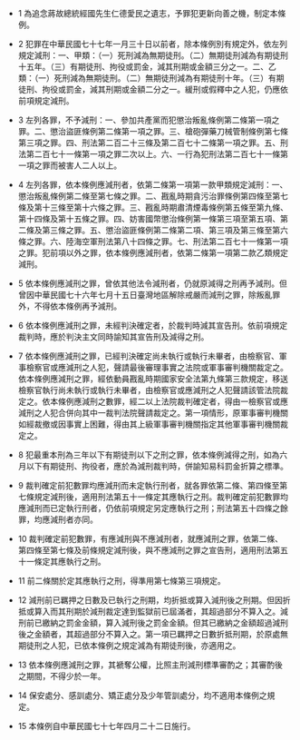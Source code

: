 * 1 為追念蔣故總統經國先生仁德愛民之遺志，予罪犯更新向善之機，制定本條例。

* 2 犯罪在中華民國七十七年一月三十日以前者，除本條例別有規定外，依左列規定減刑：一、甲類：（一）死刑減為無期徒刑。（二）無期徒刑減為有期徒刑十五年。（三）有期徒刑、拘役或罰金，減其刑期或金額三分之一。二、乙類：（一）死刑減為無期徒刑。（二）無期徒刑減為有期徒刑十年。（三）有期徒刑、拘役或罰金，減其刑期或金額二分之一。緩刑或假釋中之人犯，仍應依前項規定減刑。

* 3 左列各罪，不予減刑：一、參加共產黨而犯懲治叛亂條例第二條第一項之罪。二、懲治盜匪條例第二條第一項之罪。三、槍砲彈藥刀械管制條例第七條第三項之罪。四、刑法第二百二十三條及第二百七十二條第一項之罪。五、刑法第二百七十一條第一項之罪二次以上。六、一行為犯刑法第二百七十一條第一項之罪而被害人二人以上。

* 4 左列各罪，依本條例應減刑者，依第二條第一項第一款甲類規定減刑：一、懲治叛亂條例第二條至第七條之罪。二、戡亂時期貪污治罪條例第四條至第七條及第十三條至第十六條之罪。三、戡亂時期肅清煙毒條例第五條至第九條、第十四條及第十五條之罪。四、妨害國幣懲治條例第一條第三項至第五項、第二條及第三條之罪。五、懲治盜匪條例第二條第二項、第三項及第三條至第六條之罪。六、陸海空軍刑法第八十四條之罪。七、刑法第二百七十一條第一項之罪。犯前項以外之罪，依本條例應減刑者，依第二條第一項第二款乙類規定減刑。

* 5 依本條例應減刑之罪，曾依其他法令減刑者，仍就原減得之刑再予減刑。但曾因中華民國七十六年七月十五日臺灣地區解除戒嚴而減刑之罪，除叛亂罪外，不得依本條例再予減刑。

* 6 依本條例應減刑之罪，未經判決確定者，於裁判時減其宣告刑。依前項規定裁判時，應於判決主文同時諭知其宣告刑及減得之刑。

* 7 依本條例應減刑之罪，已經判決確定尚未執行或執行未畢者，由檢察官、軍事檢察官或應減刑之人犯，聲請最後審理事實之法院或軍事審判機關裁定之。依本條例應減刑之罪，經依動員戡亂時期國家安全法第九條第三款規定，移送檢察官執行尚未執行或執行未畢者，由檢察官或應減刑之人犯聲請該管法院裁定之。依本條例應減刑之數罪，經二以上法院裁判確定者，得由一檢察官或應減刑之人犯合併向其中一裁判法院聲請裁定之。第一項情形，原軍事審判機關如經裁撤或因事實上困難，得由其上級軍事審判機關指定其他軍事審判機關裁定之。

* 8 犯最重本刑為三年以下有期徒刑以下之刑之罪，依本條例減得之刑，如為六月以下有期徒刑、拘役者，應於為減刑裁判時，併諭知易科罰金折算之標準。

* 9 裁判確定前犯數罪均應減刑而未定執行刑者，就各罪依第二條、第四條至第七條規定減刑後，適用刑法第五十一條定其應執行之刑。裁判確定前犯數罪均應減刑而已定執行刑者，仍依前項規定另定應執行之刑；刑法第五十四條之餘罪，均應減刑者亦同。

* 10 裁判確定前犯數罪，有應減刑與不應減刑者，就應減刑之罪，依第二條、第四條至第七條及前條規定減刑後，與不應減刑之罪之宣告刑，適用刑法第五十一條定其應執行之刑。

* 11 前二條關於定其應執行之刑，得準用第七條第三項規定。

* 12 減刑前已羈押之日數及已執行之刑期，均折抵或算入減刑後之刑期。但因折抵或算入而其刑期於減刑裁定達到監獄前已屆滿者，其超過部分不算入之。減刑前已繳納之罰金金額，算入減刑後之罰金金額。但其已繳納之金額超過減刑後之金額者，其超過部分不算入之。第一項已羈押之日數折抵刑期，於原處無期徒刑之人犯，已依本條例之規定減為有期徒刑後，亦適用之。

* 13 依本條例應減刑之罪，其褫奪公權，比照主刑減刑標準審酌之；其審酌後之期間，不得少於一年。

* 14 保安處分、感訓處分、矯正處分及少年管訓處分，均不適用本條例之規定。

* 15 本條例自中華民國七十七年四月二十二日施行。

